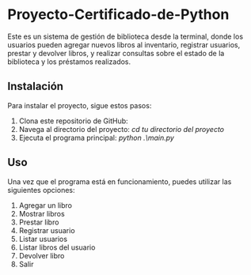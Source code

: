 # Proyecto-Certificado-de-Python
Este es un sistema de gestión de biblioteca desde la terminal, donde los usuarios pueden agregar nuevos libros al inventario, registrar usuarios, prestar y devolver libros, y realizar consultas sobre el estado de la biblioteca y los préstamos realizados.  

## Instalación

Para instalar el proyecto, sigue estos pasos:

1. Clona este repositorio de GitHub: 
2. Navega al directorio del proyecto: *cd tu directorio del proyecto*
3. Ejecuta el programa principal: *python .\main.py*


## Uso

Una vez que el programa está en funcionamiento, puedes utilizar las siguientes opciones:

1. Agregar un libro
2. Mostrar libros
3. Prestar libro
4. Registrar usuario
5. Listar usuarios
6. Listar libros del usuario
7. Devolver libro
8. Salir
